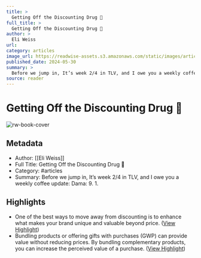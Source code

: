 ```yaml
---
title: >
  Getting Off the Discounting Drug 💊
full_title: >
  Getting Off the Discounting Drug 💊
author: >
  Eli Weiss
url: 
category: articles
image_url: https://readwise-assets.s3.amazonaws.com/static/images/article2.74d541386bbf.png
published_date: 2024-05-30
summary: >
  Before we jump in, It’s week 2/4 in TLV, and I owe you a weekly coffee update: Dama: 9. 1.
source: reader
---
```

# Getting Off the Discounting Drug 💊

![rw-book-cover](https://readwise-assets.s3.amazonaws.com/static/images/article2.74d541386bbf.png)

## Metadata
- Author: [[Eli Weiss]]
- Full Title: Getting Off the Discounting Drug 💊
- Category: #articles
- Summary: Before we jump in, It’s week 2/4 in TLV, and I owe you a weekly coffee update: Dama: 9. 1.

## Highlights
- One of the best ways to move away from discounting is to enhance what makes your brand unique and valuable beyond price. ([View Highlight](https://read.readwise.io/read/01hze7eb12dye306cypx9617a0))
- Bundling products or offering gifts with purchases (GWP) can provide value without reducing prices. By bundling complementary products, you can increase the perceived value of a purchase. ([View Highlight](https://read.readwise.io/read/01hze7e6f3mxbmfstm5gzsmxvq))


